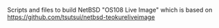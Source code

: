 Scripts and files to build NetBSD "OS108 Live Image" which is based on https://github.com/tsutsui/netbsd-teokureliveimage
